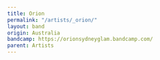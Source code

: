 ```yaml
---
title: Orion
permalink: "/artists/_orion/"
layout: band
origin: Australia
bandcamp: https://orionsydneyglam.bandcamp.com/
parent: Artists
---
```

